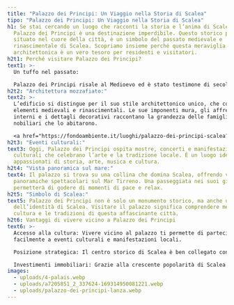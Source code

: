```yaml
---
title: "Palazzo dei Principi: Un Viaggio nella Storia di Scalea"
tipo: "Palazzo dei Principi: Un Viaggio nella Storia di Scalea"
h1: Se stai cercando un luogo che racconti la storia e l’anima di Scalea ,
  Palazzo dei Principi è una destinazione imperdibile. Questo storico palazzo,
  situato nel cuore della città, è un simbolo del passato medievale e
  rinascimentale di Scalea. Scopriamo insieme perché questa meraviglia
  architettonica è un vero tesoro per residenti e visitatori.
h2t1: Perché visitare Palazzo dei Principi?
text1: >-
  Un tuffo nel passato:

  Palazzo dei Principi risale al Medioevo ed è stato testimone di secoli di storia. Costruito come residenza nobiliare, il palazzo rappresenta l’epoca in cui Scalea era un importante centro culturale e politico. Oggi, il palazzo è un punto di riferimento per chi desidera immergersi nella storia calabrese.
h2t2: "Architettura mozzafiato:"
text2: >-
  L’edificio si distingue per il suo stile architettonico unico, che combina
  elementi medievali e rinascimentali. Le sue imponenti mura, gli affreschi
  interni e i dettagli decorativi raccontano la grandezza delle famiglie
  nobiliari che lo abitarono.

  <a href="https://fondoambiente.it/luoghi/palazzo-dei-principi-scalea?ldc" target="_blank" style="color: rgba(41, 163, 226, 0.7); text-decoration: none;">Scopri di più sulla storia del Palazzo →</a>
h2t3: "Eventi culturali:"
text3: Oggi, Palazzo dei Principi ospita mostre, concerti e manifestazioni
  culturali che celebrano l’arte e la tradizione locale. È un luogo ideale per
  appassionati di storia, arte, musica e cultura.
h2t4: "Vista panoramica sul mare:"
text4: Il palazzo si trova su una collina che domina Scalea, offrendo viste
  panoramiche spettacolari sul Mar Tirreno. Una passeggiata nei suoi giardini ti
  permetterà di godere di momenti di pace e relax.
h2t5: "Simbolo di Scalea:"
text5: Palazzo dei Principi non è solo un monumento storico, ma anche un simbolo
  dell’identità di Scalea. Visitare il palazzo significa comprendere meglio la
  cultura e le tradizioni di questa affascinante città.
h2t6: Vantaggi di vivere vicino a Palazzo dei Principi
text6: >-
  Accesso alla cultura: Vivere vicino al palazzo ti permette di partecipare
  facilmente a eventi culturali e manifestazioni locali.

  Posizione strategica: Il centro storico di Scalea è ben collegato con altre città della Riviera dei Cedri , rendendolo perfetto per pendolari e turisti.

  Investimenti immobiliari: Grazie alla crescente popolarità di Scalea tra i turisti, questa zona è un ottimo luogo per investire in proprietà residenziali ville di luso, ville con piscina, palazzi storici, o commerciali.
images:
  - uploads/4-palais.webp
  - uploads/a7205851_2_337624-169314950081221.webp
  - uploads/palazzo-dei-principi-lanza.webp
---
```

